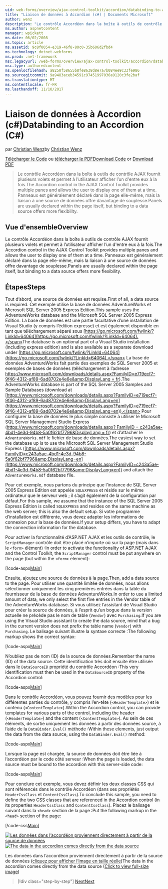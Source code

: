 ```yaml
---
uid: web-forms/overview/ajax-control-toolkit/accordion/databinding-to-an-accordion-cs
title: "Liaison de données à Accordion (c#) | Documents Microsoft"
author: wenz
description: "Le contrôle Accordéon dans la boîte à outils de contrôle AJAX fournit plusieurs volets et permet à l’utilisateur afficher l’un d'entre eux à la fois. Panneaux est généralement déclaré w..."
ms.author: aspnetcontent
manager: wpickett
ms.date: 06/02/2008
ms.topic: article
ms.assetid: 9c8f0054-e319-46f8-80c0-35b606d2fbd4
ms.technology: dotnet-webforms
ms.prod: .net-framework
msc.legacyurl: /web-forms/overview/ajax-control-toolkit/accordion/databinding-to-an-accordion-cs
msc.type: authoredcontent
ms.openlocfilehash: a8250f58655b8fe8638d8e7a7b084ee9c33fe986
ms.sourcegitcommit: 9a9483aceb34591c97451997036a9120c3fe2baf
ms.translationtype: MT
ms.contentlocale: fr-FR
ms.lasthandoff: 11/10/2017
---
```

<a name="databinding-to-an-accordion-c"></a><span data-ttu-id="a7181-104">Liaison de données à Accordion (c#)</span><span class="sxs-lookup"><span data-stu-id="a7181-104">Databinding to an Accordion (C#)</span></span>
====================
<span data-ttu-id="a7181-105">par [Christian Wenz](https://github.com/wenz)</span><span class="sxs-lookup"><span data-stu-id="a7181-105">by [Christian Wenz](https://github.com/wenz)</span></span>

<span data-ttu-id="a7181-106">[Télécharger le Code](http://download.microsoft.com/download/5/6/d/56d50cef-2011-4c8f-9891-7edc6dc57df9/Accordion1.cs.zip) ou [télécharger le PDF](http://download.microsoft.com/download/6/7/1/6718d452-ff89-4d3f-a90e-c74ec2d636a3/accordion1CS.pdf)</span><span class="sxs-lookup"><span data-stu-id="a7181-106">[Download Code](http://download.microsoft.com/download/5/6/d/56d50cef-2011-4c8f-9891-7edc6dc57df9/Accordion1.cs.zip) or [Download PDF](http://download.microsoft.com/download/6/7/1/6718d452-ff89-4d3f-a90e-c74ec2d636a3/accordion1CS.pdf)</span></span>

> <span data-ttu-id="a7181-107">Le contrôle Accordéon dans la boîte à outils de contrôle AJAX fournit plusieurs volets et permet à l’utilisateur afficher l’un d'entre eux à la fois.</span><span class="sxs-lookup"><span data-stu-id="a7181-107">The Accordion control in the AJAX Control Toolkit provides multiple panes and allows the user to display one of them at a time.</span></span> <span data-ttu-id="a7181-108">Panneaux est généralement déclaré dans la page elle-même, mais la liaison à une source de données offre davantage de souplesse.</span><span class="sxs-lookup"><span data-stu-id="a7181-108">Panels are usually declared within the page itself, but binding to a data source offers more flexibility.</span></span>


## <a name="overview"></a><span data-ttu-id="a7181-109">Vue d'ensemble</span><span class="sxs-lookup"><span data-stu-id="a7181-109">Overview</span></span>

<span data-ttu-id="a7181-110">Le contrôle Accordéon dans la boîte à outils de contrôle AJAX fournit plusieurs volets et permet à l’utilisateur afficher l’un d'entre eux à la fois.</span><span class="sxs-lookup"><span data-stu-id="a7181-110">The Accordion control in the AJAX Control Toolkit provides multiple panes and allows the user to display one of them at a time.</span></span> <span data-ttu-id="a7181-111">Panneaux est généralement déclaré dans la page elle-même, mais la liaison à une source de données offre davantage de souplesse.</span><span class="sxs-lookup"><span data-stu-id="a7181-111">Panels are usually declared within the page itself, but binding to a data source offers more flexibility.</span></span>

## <a name="steps"></a><span data-ttu-id="a7181-112">Étapes</span><span class="sxs-lookup"><span data-stu-id="a7181-112">Steps</span></span>

<span data-ttu-id="a7181-113">Tout d’abord, une source de données est requise.</span><span class="sxs-lookup"><span data-stu-id="a7181-113">First of all, a data source is required.</span></span> <span data-ttu-id="a7181-114">Cet exemple utilise la base de données AdventureWorks et Microsoft SQL Server 2005 Express Edition.</span><span class="sxs-lookup"><span data-stu-id="a7181-114">This sample uses the AdventureWorks database and the Microsoft SQL Server 2005 Express Edition.</span></span> <span data-ttu-id="a7181-115">La base de données est une partie facultative d’une installation de Visual Studio (y compris l’édition expresse) et est également disponible en tant que téléchargement séparé sous [https://go.microsoft.com/fwlink/?LinkId=64064](https://go.microsoft.com/fwlink/?LinkId=64064).</span><span class="sxs-lookup"><span data-stu-id="a7181-115">The database is an optional part of a Visual Studio installation (including express edition) and is also available as a separate download under [https://go.microsoft.com/fwlink/?LinkId=64064](https://go.microsoft.com/fwlink/?LinkId=64064).</span></span> <span data-ttu-id="a7181-116">La base de données AdventureWorks fait partie des exemples de SQL Server 2005 et exemples de bases de données (téléchargement à l’adresse [https://www.microsoft.com/downloads/details.aspx?FamilyID=e719ecf7-9f46-4312-af89-6ad8702e4e6e&amp;DisplayLang = fr](https://www.microsoft.com/downloads/details.aspx?FamilyID=e719ecf7-9f46-4312-af89-6ad8702e4e6e&amp;DisplayLang=en)).</span><span class="sxs-lookup"><span data-stu-id="a7181-116">The AdventureWorks database is part of the SQL Server 2005 Samples and Sample Databases (download at [https://www.microsoft.com/downloads/details.aspx?FamilyID=e719ecf7-9f46-4312-af89-6ad8702e4e6e&amp;DisplayLang=en](https://www.microsoft.com/downloads/details.aspx?FamilyID=e719ecf7-9f46-4312-af89-6ad8702e4e6e&amp;DisplayLang=en)).</span></span> <span data-ttu-id="a7181-117">Pour configurer la base de données le plus simple consiste à utiliser le Microsoft SQL Server Management Studio Express ([https://www.microsoft.com/downloads/details.aspx? FamilyID = c243a5ae-4bd1-4e3d-94b8-5a0f62bf7796&amp;DisplayLang = fr](https://www.microsoft.com/downloads/details.aspx?FamilyID=c243a5ae-4bd1-4e3d-94b8-5a0f62bf7796&amp;DisplayLang=en)) et d’attacher le `AdventureWorks.mdf` le fichier de base de données.</span><span class="sxs-lookup"><span data-stu-id="a7181-117">The easiest way to set the database up is to use the Microsoft SQL Server Management Studio Express ([https://www.microsoft.com/downloads/details.aspx?FamilyID=c243a5ae-4bd1-4e3d-94b8-5a0f62bf7796&amp;DisplayLang=en](https://www.microsoft.com/downloads/details.aspx?FamilyID=c243a5ae-4bd1-4e3d-94b8-5a0f62bf7796&amp;DisplayLang=en)) and attach the `AdventureWorks.mdf` database file.</span></span>

<span data-ttu-id="a7181-118">Pour cet exemple, nous partons du principe que l’instance de SQL Server 2005 Express Edition est appelée `SQLEXPRESS` et réside sur le même ordinateur que le serveur web ; il s’agit également de la configuration par défaut.</span><span class="sxs-lookup"><span data-stu-id="a7181-118">For this sample, we assume that the instance of the SQL Server 2005 Express Edition is called `SQLEXPRESS` and resides on the same machine as the web server; this is also the default setup.</span></span> <span data-ttu-id="a7181-119">Si votre programme d’installation est différente, vous devez adapter les informations de connexion pour la base de données.</span><span class="sxs-lookup"><span data-stu-id="a7181-119">If your setup differs, you have to adapt the connection information for the database.</span></span>

<span data-ttu-id="a7181-120">Pour activer la fonctionnalité d’ASP.NET AJAX et les outils de contrôle, le `ScriptManager` contrôle doit être placé n’importe où sur la page (mais dans le `<form>` élément) :</span><span class="sxs-lookup"><span data-stu-id="a7181-120">In order to activate the functionality of ASP.NET AJAX and the Control Toolkit, the `ScriptManager` control must be put anywhere on the page (but within the `<form>` element):</span></span>

[!code-aspx[Main](databinding-to-an-accordion-cs/samples/sample1.aspx)]

<span data-ttu-id="a7181-121">Ensuite, ajoutez une source de données à la page.</span><span class="sxs-lookup"><span data-stu-id="a7181-121">Then, add a data source to the page.</span></span> <span data-ttu-id="a7181-122">Pour utiliser une quantité limitée de données, nous allons sélectionner uniquement les cinq premières entrées dans la table du fournisseur de la base de données AdventureWorks.</span><span class="sxs-lookup"><span data-stu-id="a7181-122">In order to use a limited amount of data, we only select the first five entries in the Vendor table of the AdventureWorks database.</span></span> <span data-ttu-id="a7181-123">Si vous utilisez l’assistant de Visual Studio pour créer la source de données, à l’esprit qu’un bogue dans la version actuelle ne précède pas le nom de table (`Vendor`) avec `Purchasing`.</span><span class="sxs-lookup"><span data-stu-id="a7181-123">If you are using the Visual Studio assistant to create the data source, mind that a bug in the current version does not prefix the table name (`Vendor`) with `Purchasing`.</span></span> <span data-ttu-id="a7181-124">Le balisage suivant illustre la syntaxe correcte :</span><span class="sxs-lookup"><span data-stu-id="a7181-124">The following markup shows the correct syntax:</span></span>

[!code-aspx[Main](databinding-to-an-accordion-cs/samples/sample2.aspx)]

<span data-ttu-id="a7181-125">N’oubliez pas de nom (ID) de la source de données.</span><span class="sxs-lookup"><span data-stu-id="a7181-125">Remember the name (ID) of the data source.</span></span> <span data-ttu-id="a7181-126">Cette identification très doit ensuite être utilisée dans le `DataSourceID` propriété du contrôle Accordéon :</span><span class="sxs-lookup"><span data-stu-id="a7181-126">This very identification must then be used in the `DataSourceID` property of the Accordion control:</span></span>

[!code-aspx[Main](databinding-to-an-accordion-cs/samples/sample3.aspx)]

<span data-ttu-id="a7181-127">Dans le contrôle Accordéon, vous pouvez fournir des modèles pour les différentes parties du contrôle, y compris l’en-tête (`<HeaderTemplate>`) et le contenu (`<ContentTemplate>`).</span><span class="sxs-lookup"><span data-stu-id="a7181-127">Within the Accordion control, you can provide templates for various parts of the control, including the header (`<HeaderTemplate>`) and the content (`<ContentTemplate>`).</span></span> <span data-ttu-id="a7181-128">Au sein de ces éléments, de sortie uniquement les données à partir des données source, à l’aide de la `DataBinder.Eval()` méthode :</span><span class="sxs-lookup"><span data-stu-id="a7181-128">Within these elements, just output the data from the data source, using the `DataBinder.Eval()` method:</span></span>

[!code-aspx[Main](databinding-to-an-accordion-cs/samples/sample4.aspx)]

<span data-ttu-id="a7181-129">Lorsque la page est chargée, la source de données doit être liée à l’accordéon par le code côté serveur :</span><span class="sxs-lookup"><span data-stu-id="a7181-129">When the page is loaded, the data source must be bound to the accordion with this server-side code:</span></span>

[!code-aspx[Main](databinding-to-an-accordion-cs/samples/sample5.aspx)]

<span data-ttu-id="a7181-130">Pour conclure cet exemple, vous devez définir les deux classes CSS qui sont référencés dans le contrôle Accordéon (dans ses propriétés `HeaderCssClass` et `ContentCssClass`).</span><span class="sxs-lookup"><span data-stu-id="a7181-130">To conclude this sample, you need to define the two CSS classes that are referenced in the Accordion control (in its properties `HeaderCssClass` and `ContentCssClass`).</span></span> <span data-ttu-id="a7181-131">Placez le balisage suivant dans la `<head>` section de la page :</span><span class="sxs-lookup"><span data-stu-id="a7181-131">Put the following markup in the `<head>` section of the page:</span></span>

[!code-css[Main](databinding-to-an-accordion-cs/samples/sample6.css)]


<span data-ttu-id="a7181-132">[![Les données dans l’accordéon proviennent directement à partir de la source de données](databinding-to-an-accordion-cs/_static/image2.png)](databinding-to-an-accordion-cs/_static/image1.png)</span><span class="sxs-lookup"><span data-stu-id="a7181-132">[![The data in the accordion comes directly from the data source](databinding-to-an-accordion-cs/_static/image2.png)](databinding-to-an-accordion-cs/_static/image1.png)</span></span>

<span data-ttu-id="a7181-133">Les données dans l’accordéon proviennent directement à partir de la source de données ([cliquez pour afficher l’image en taille réelle](databinding-to-an-accordion-cs/_static/image3.png))</span><span class="sxs-lookup"><span data-stu-id="a7181-133">The data in the accordion comes directly from the data source ([Click to view full-size image](databinding-to-an-accordion-cs/_static/image3.png))</span></span>

>[!div class="step-by-step"]
[<span data-ttu-id="a7181-134">Next</span><span class="sxs-lookup"><span data-stu-id="a7181-134">Next</span></span>](dynamically-adding-an-accordion-pane-cs.md)
